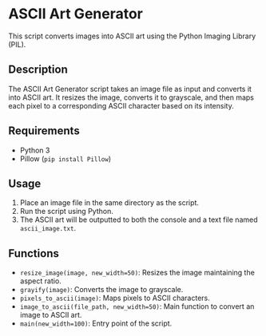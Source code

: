 # ASCII Art Generator

This script converts images into ASCII art using the Python Imaging Library (PIL).

## Description

The ASCII Art Generator script takes an image file as input and converts it into ASCII art. It resizes the image, converts it to grayscale, and then maps each pixel to a corresponding ASCII character based on its intensity.

## Requirements

- Python 3
- Pillow (`pip install Pillow`)

## Usage

1. Place an image file in the same directory as the script.
2. Run the script using Python.
3. The ASCII art will be outputted to both the console and a text file named `ascii_image.txt`.

## Functions

- `resize_image(image, new_width=50)`: Resizes the image maintaining the aspect ratio.
- `grayify(image)`: Converts the image to grayscale.
- `pixels_to_ascii(image)`: Maps pixels to ASCII characters.
- `image_to_ascii(file_path, new_width=50)`: Main function to convert an image to ASCII art.
- `main(new_width=100)`: Entry point of the script.

